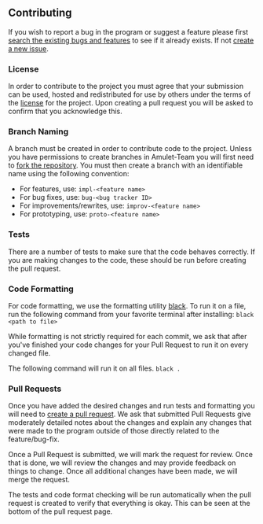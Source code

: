 ## Contributing

If you wish to report a bug in the program or suggest a feature please first [search the existing bugs and features](https://github.com/Amulet-Team/Amulet-Core/issues) to see if it already exists.
If not [create a new issue](https://github.com/Amulet-Team/Amulet-Core/issues/new/choose).

### License
In order to contribute to the project you must agree that your submission can be used, hosted
and redistributed for use by others under the terms of the [license](LICENSE) for the project.
Upon creating a pull request you will be asked to confirm that you acknowledge this.

### Branch Naming
A branch must be created in order to contribute code to the project.
Unless you have permissions to create branches in Amulet-Team you will first need to [fork the repository](https://docs.github.com/en/github/getting-started-with-github/fork-a-repo).
You must then create a branch with an identifiable name using the following convention:

* For features, use: `impl-<feature name>`
* For bug fixes, use: `bug-<bug tracker ID>`
* For improvements/rewrites, use: `improv-<feature name>`
* For prototyping, use: `proto-<feature name>`

### Tests
There are a number of tests to make sure that the code behaves correctly.
If you are making changes to the code, these should be run before creating the pull request.

### Code Formatting
For code formatting, we use the formatting utility [black](https://github.com/ambv/black).
To run it on a file, run the following command from your favorite terminal after installing: `black <path to file>`

While formatting is not strictly required for each commit, we ask that after you've finished your
code changes for your Pull Request to run it on every changed file.

The following command will run it on all files. `black .`

### Pull Requests
Once you have added the desired changes and run tests and formatting you will need to [create a pull request](https://docs.github.com/en/github/collaborating-with-issues-and-pull-requests/creating-a-pull-request).
We ask that submitted Pull Requests give moderately detailed notes about the changes and explain
any changes that were made to the program outside of those directly related to the feature/bug-fix.

Once a Pull Request is submitted, we will mark the request for review.
Once that is done, we will review the changes and may provide feedback on things to change.
Once all additional changes have been made, we will merge the request.

The tests and code format checking will be run automatically when the pull request is created to verify that everything is okay.
This can be seen at the bottom of the pull request page.
